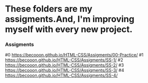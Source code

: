# These folders are my assigments.And, I'm improving myself with every new project.
### Assigments ###
#0 https://becooon.github.io/HTML-CSS/Assigments/00-Practice/ #1 https://becooon.github.io/HTML-CSS/Assigments/SS-1/ #2 https://becooon.github.io/HTML-CSS/Assigments/SS-2/ #3 https://becooon.github.io/HTML-CSS/Assigments/SS-3/ #4 https://becooon.github.io/HTML-CSS/Assigments/SS-4/